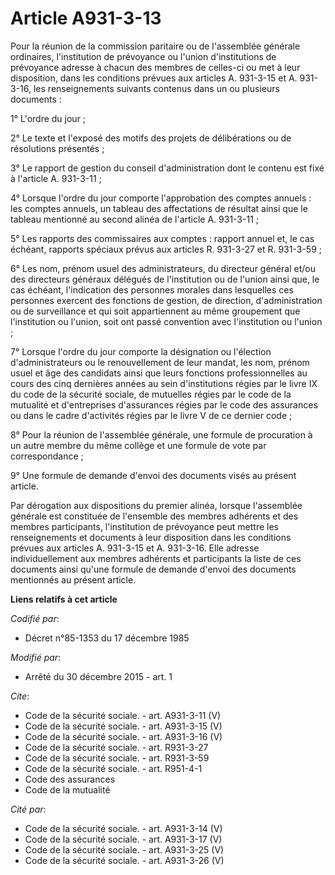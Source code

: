 # Article A931-3-13

Pour la réunion de la commission paritaire ou de l'assemblée générale ordinaires, l'institution de prévoyance ou l'union
d'institutions de prévoyance adresse à chacun des membres de celles-ci ou met à leur disposition, dans les conditions prévues
aux articles A. 931-3-15 et A. 931-3-16, les renseignements suivants contenus dans un ou plusieurs documents : 

1° L'ordre du jour ; 

2° Le texte et l'exposé des motifs des projets de délibérations ou de résolutions présentés ; 

3° Le rapport de gestion du conseil d'administration dont le contenu est fixé à l'article A. 931-3-11 ; 

4° Lorsque l'ordre du jour comporte l'approbation des comptes annuels : les comptes annuels, un tableau des affectations de
résultat ainsi que le tableau mentionné au second alinéa de l'article A. 931-3-11 ; 

5° Les rapports des commissaires aux comptes : rapport annuel et, le cas échéant, rapports spéciaux prévus aux articles R.
931-3-27 et R. 931-3-59 ; 

6° Les nom, prénom usuel des administrateurs, du directeur général et/ou des directeurs généraux délégués de l'institution ou
de l'union  ainsi que, le cas échéant, l'indication des personnes morales dans lesquelles ces personnes exercent des
fonctions de gestion, de direction, d'administration ou de surveillance et qui soit appartiennent au même groupement que
l'institution ou l'union, soit ont passé convention avec l'institution ou l'union ; 

7° Lorsque l'ordre du jour comporte la désignation ou l'élection d'administrateurs ou le renouvellement de leur mandat, les
nom, prénom usuel et âge des candidats ainsi que leurs fonctions professionnelles au cours des cinq dernières années au sein
d'institutions régies par le livre IX du code de la sécurité sociale, de mutuelles régies par le code de la mutualité et
d'entreprises d'assurances régies par le code des assurances ou dans le cadre d'activités régies par le livre V de ce dernier
code ; 

8° Pour la réunion de l'assemblée générale, une formule de procuration à un autre membre du même collège et une formule de
vote par correspondance ; 

9° Une formule de demande d'envoi des documents visés au présent article. 

Par dérogation aux dispositions du premier alinéa, lorsque l'assemblée générale est constituée de l'ensemble des membres
adhérents et des membres participants, l'institution de prévoyance peut mettre les renseignements et documents à leur
disposition dans les conditions prévues aux articles A. 931-3-15 et A. 931-3-16. Elle adresse individuellement aux membres
adhérents et participants la liste de ces documents ainsi qu'une formule de demande d'envoi des documents mentionnés au
présent article.

**Liens relatifs à cet article**

_Codifié par_:

  - Décret n°85-1353 du 17 décembre 1985

_Modifié par_:

  - Arrêté du 30 décembre 2015 - art. 1

_Cite_:

  - Code de la sécurité sociale. - art. A931-3-11 (V)
  - Code de la sécurité sociale. - art. A931-3-15 (V)
  - Code de la sécurité sociale. - art. A931-3-16 (V)
  - Code de la sécurité sociale. - art. R931-3-27
  - Code de la sécurité sociale. - art. R931-3-59
  - Code de la sécurité sociale. - art. R951-4-1
  - Code des assurances
  - Code de la mutualité

_Cité par_:

  - Code de la sécurité sociale. - art. A931-3-14 (V)
  - Code de la sécurité sociale. - art. A931-3-17 (V)
  - Code de la sécurité sociale. - art. A931-3-25 (V)
  - Code de la sécurité sociale. - art. A931-3-26 (V)
